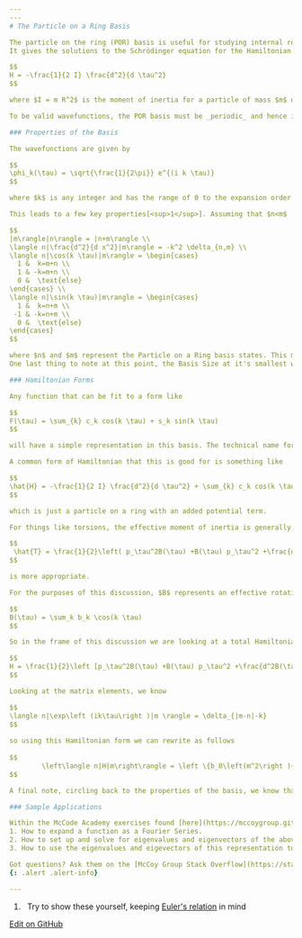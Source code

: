 ```yaml
---
---
# The Particle on a Ring Basis

The particle on the ring (POR) basis is useful for studying internal rotations and torsions within a molecule.
It gives the solutions to the Schrödinger equation for the Hamiltonian

$$
H = -\frac{1}{2 I} \frac{d^2}{d \tau^2}
$$

where $I = m R^2$ is the moment of inertia for a particle of mass $m$ on a ring of radius $R$ and $\tau$ is the rotation angle.

To be valid wavefunctions, the POR basis must be _periodic_ and hence is relevant for periodic problems on the domain $[0, 2 \pi]$

### Properties of the Basis

The wavefunctions are given by

$$
\phi_k(\tau) = \sqrt{\frac{1}{2\pi}} e^{(i k \tau)}
$$

where $k$ is any integer and has the range of 0 to the expansion order of the Fourier function.

This leads to a few key properties[<sup>1</sup>]. Assuming that $n<m$

$$
|m\rangle|n\rangle = |n+m\rangle \\
\langle n|\frac{d^2}{d x^2}|m\rangle = -k^2 \delta_{n,m} \\
\langle n|\cos(k \tau)|m\rangle = \begin{cases}
  1 &  k=m+n \\
  1 & -k=m+n \\
  0 &  \text{else}
\end{cases} \\
\langle n|\sin(k \tau)|m\rangle = \begin{cases}
  1 &  k=n+m \\
 -1 & -k=n+m \\
  0 &  \text{else}
\end{cases}
$$

where $n$ and $m$ represent the Particle on a Ring basis states. This means that the range of $n$ and $m$ varies with the number of basis functions you choose to use or the _Basis Size_. Ultimately, the range spans from - _Basis Size_ to _Basis Size_ including 0. 
One last thing to note at this point, the Basis Size at it's smallest would be equal to the expansion order or $k$, but in order to get _stable_ solutions to the Hamiltionian (not changing numerically by increasing the basis size), the basis size will become larger than the value of $k$, but these properties greatly simplify increasing the size of the basis. Do you see why?

### Hamiltonian Forms

Any function that can be fit to a form like

$$
F(\tau) = \sum_{k} c_k cos(k \tau) + s_k sin(k \tau)
$$

will have a simple representation in this basis. The technical name for this form is a _Fourier series_, so in the applications that follow we'll talk about using a Fourier expansion for our operators.

A common form of Hamiltonian that this is good for is something like

$$
\hat{H} = -\frac{1}{2 I} \frac{d^2}{d \tau^2} + \sum_{k} c_k cos(k \tau)
$$

which is just a particle on a ring with an added potential term.

For things like torsions, the effective moment of inertia is generally a function of $\tau$. If that's the case, a kinetic energy like

$$
 \hat{T} = \frac{1}{2}\left( p_\tau^2B(\tau) +B(\tau) p_\tau^2 +\frac{d^2}{d\tau^2}B(\tau) \right)
$$

is more appropriate.

For the purposes of this discussion, $B$ represents an effective rotation constant. We also treat $B$ through a Fourier expansion as

$$
B(\tau) = \sum_k b_k \cos(k \tau)
$$

So in the frame of this discussion we are looking at a total Hamiltonian of the form 

$$
H = \frac{1}{2}\left [p_\tau^2B(\tau) +B(\tau) p_\tau^2 +\frac{d^2B(\tau)}{d\tau^2}\right ] + V(\tau)
$$

Looking at the matrix elements, we know 

$$
\langle n|\exp\left (ik\tau\right )|m \rangle = \delta_{|m-n|-k}
$$
    
so using this Hamiltonian form we can rewrite as follows
    
$$
        \left\langle n|H|m\right\rangle = \left \{b_0\left(m^2\right )+v_0\right \}\delta_{m,n}\nonumber + \sum_{k=1}  \left\{ \left [\left (n\right )^2 +m^2-k^2\right ]\frac {b_k}{4}+\frac{v_k}{2}\right \}\delta_{|m-n|-k,0}
$$

A final note, circling back to the properties of the basis, we know that once $m - n > k$ or $m - n < -k$ the matrix element is 0. Keep this in mind as you are thinking of ways to write and _optimize_ your python implementation of the Particle on a Ring Basis Set Representation.  

### Sample Applications

Within the McCode Academy exercises found [here](https://mccoygroup.github.io/References/McCoy%20Group%20Code%20Academy/Exercises/), you will find three related to this topic. 
1. How to expand a function as a Fourier Series.
2. How to set up and solve for eigenvalues and eigenvectors of the above described Hamiltonian starting with coefficents of $B$ and $V$ as they are expanded in a Fourier series. 
3. How to use the eigenvalues and eigevectors of this representation to evaluate and plot the Particle on a Ring wavefunctions.

Got questions? Ask them on the [McCoy Group Stack Overflow](https://stackoverflow.com/c/mccoygroup/questions/ask)
{: .alert .alert-info}

---
```

1. <a id="#fn1">&nbsp;</a> Try to show these yourself, keeping [Euler's relation](https://en.wikipedia.org/wiki/Euler%27s_identity) in mind

[<sup>1</sup>]: #fn1

[Edit on GitHub](https://github.com/McCoyGroup/References/edit/gh-pages/References/Basis%20Set%20Methods/POR.md)
